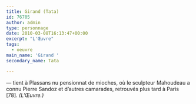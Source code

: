 ```yaml
---
title: Girand (Tata)
id: 76705
author: admin
type: personnage
date: 2010-03-08T16:13:47+00:00
excerpt: "L'Œuvre"
tags:
  - oeuvre
main_name: 'Girand '
secondary_name: Tata

---
```

— tient à Plassans nu pensionnat de mioches, où le sculpteur Mahoudeau a connu Pierre Sandoz et d&rsquo;autres camarades, retrouvés plus tard à Paris [78]. _(L&rsquo;Œuvre.)_